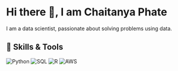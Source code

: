 # Hi there 👋, I am Chaitanya Phate
I am a data scientist, passionate about solving problems using data.
## 🔧 Skills & Tools
![Python](https://img.shields.io/badge/-Python-3776AB?logo=python&logoColor=white&style=flat)
![SQL](https://img.shields.io/badge/-SQL-00599C?logo=postgresql&logoColor=white&style=flat)
![R](https://img.shields.io/badge/-R-276DC3?logo=r&logoColor=white&style=flat)
![AWS](https://img.shields.io/badge/-AWS-000000?logo=amazon-aws&logoColor=white&style=flat)
